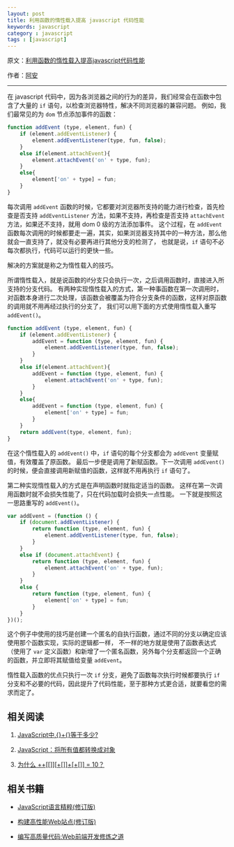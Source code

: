 ```yaml
---
layout: post
title: 利用函数的惰性载入提高 javascript 代码性能
keywords: javascript
category : javascript
tags : [javascript]
---
```


原文：[利用函数的惰性载入提高javascript代码性能](http://www.cssha.com/function-of-the-inertia-load)

作者：[阿安](http://www.cssha.com)

----------------------------------------------------

在 javascript 代码中，因为各浏览器之间的行为的差异，我们经常会在函数中包含了大量的 `if` 语句，以检查浏览器特性，解决不同浏览器的兼容问题。
例如，我们最常见的为 `dom` 节点添加事件的函数：

```javascript
function addEvent (type, element, fun) {
	if (element.addEventListener) {
		element.addEventListener(type, fun, false);
	}
	else if(element.attachEvent){
		element.attachEvent('on' + type, fun);
	}
	else{
		element['on' + type] = fun;
	}
}
```

每次调用 `addEvent` 函数的时候，它都要对浏览器所支持的能力进行检查，首先检查是否支持 `addEventListener` 方法，如果不支持，再检查是否支持 `attachEvent` 方法，如果还不支持，就用 dom 0 级的方法添加事件。
这个过程，在 `addEvent` 函数每次调用的时候都要走一遍，其实，如果浏览器支持其中的一种方法，那么他就会一直支持了，就没有必要再进行其他分支的检测了，
也就是说，`if` 语句不必每次都执行，代码可以运行的更快一些。

解决的方案就是称之为惰性载入的技巧。

所谓惰性载入，就是说函数的if分支只会执行一次，之后调用函数时，直接进入所支持的分支代码。
有两种实现惰性载入的方式，第一种事函数在第一次调用时，对函数本身进行二次处理，该函数会被覆盖为符合分支条件的函数，这样对原函数的调用就不用再经过执行的分支了，
我们可以用下面的方式使用惰性载入重写 `addEvent()`。

```javascript
function addEvent (type, element, fun) {
	if (element.addEventListener) {
		addEvent = function (type, element, fun) {
			element.addEventListener(type, fun, false);
		}
	}
	else if(element.attachEvent){
		addEvent = function (type, element, fun) {
			element.attachEvent('on' + type, fun);
		}
	}
	else{
		addEvent = function (type, element, fun) {
			element['on' + type] = fun;
		}
	}
	return addEvent(type, element, fun);
}
```

在这个惰性载入的 `addEvent()` 中，`if` 语句的每个分支都会为 `addEvent` 变量赋值，有效覆盖了原函数。
最后一步便是调用了新赋函数。下一次调用 `addEvent()` 的时候，便会直接调用新赋值的函数，这样就不用再执行 `if` 语句了。

第二种实现惰性载入的方式是在声明函数时就指定适当的函数。
这样在第一次调用函数时就不会损失性能了，只在代码加载时会损失一点性能。
一下就是按照这一思路重写的 `addEvent()`。

```javascript
var addEvent = (function () {
	if (document.addEventListener) {
		return function (type, element, fun) {
			element.addEventListener(type, fun, false);
		}
	}
	else if (document.attachEvent) {
		return function (type, element, fun) {
			element.attachEvent('on' + type, fun);
		}
	}
	else {
		return function (type, element, fun) {
			element['on' + type] = fun;
		}
	}
})();
```

这个例子中使用的技巧是创建一个匿名的自执行函数，通过不同的分支以确定应该使用那个函数实现，实际的逻辑都一样，
不一样的地方就是使用了函数表达式（使用了 `var` 定义函数）和新增了一个匿名函数，另外每个分支都返回一个正确的函数，并立即将其赋值给变量 `addEvent`。

惰性载入函数的优点只执行一次 `if` 分支，避免了函数每次执行时候都要执行 `if` 分支和不必要的代码，因此提升了代码性能，至于那种方式更合适，就要看您的需求而定了。

## 相关阅读

1. [JavaScript中,{}+{}等于多少?](https://justjavac.com/javascript/2012/12/20/object-plus-object.html)

2. [JavaScript：将所有值都转换成对象](https://justjavac.com/javascript/2012/12/21/converting-any-value-to-an-object.html)

3. [为什么 ++[[]][+[]]+[+[]] = 10？](https://justjavac.com/javascript/2012/05/24/can-you-explain-why-10.html)

## 相关书籍

- <a href="https://www.amazon.cn/gp/product/B0097CON2S/ref=as_li_ss_tl?ie=UTF8&camp=536&creative=3132&creativeASIN=B0097CON2S&linkCode=as2&tag=favbook-23" target="_blank">JavaScript语言精粹(修订版)</a><img src="http://ir-cn.amazon-adsystem.com/e/ir?t=favbook-23&l=as2&o=28&a=B0097CON2S" width="1" height="1" border="0" alt="" style="border:none !important; margin:0px !important;" />

- <a href="https://www.amazon.cn/gp/product/B008D4S4TO/ref=as_li_ss_tl?ie=UTF8&camp=536&creative=3132&creativeASIN=B008D4S4TO&linkCode=as2&tag=favbook-23">构建高性能Web站点(修订版)</a><img src="http://ir-cn.amazon-adsystem.com/e/ir?t=favbook-23&l=as2&o=28&a=B008D4S4TO" width="1" height="1" border="0" alt="" style="border:none !important; margin:0px !important;" />

- <a href="https://www.amazon.cn/gp/product/B003U8XUKQ/ref=as_li_ss_tl?ie=UTF8&camp=536&creative=3132&creativeASIN=B003U8XUKQ&linkCode=as2&tag=favbook-23">编写高质量代码:Web前端开发修炼之道</a><img src="http://ir-cn.amazon-adsystem.com/e/ir?t=favbook-23&l=as2&o=28&a=B003U8XUKQ" width="1" height="1" border="0" alt="" style="border:none !important; margin:0px !important;" />
